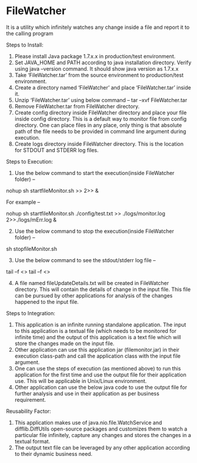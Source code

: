 # FileWatcher
It is a utility which infinitely watches any change inside a file and report it to the calling program

Steps to Install:

1.	Please install Java package 1.7.x.x in production/test environment.
2.	Set JAVA_HOME and PATH according to java installation directory. Verify using java –version command. It should show java version as 1.7.x.x
3.	Take ‘FileWatcher.tar’ from the source environment to production/test environment.
4.	Create a directory named ‘FileWatcher’ and place ‘FileWatcher.tar’ inside it.
5.	Unzip ‘FileWatcher.tar’ using below command –
tar –xvf FileWatcher.tar
6.	Remove FileWatcher.tar from FileWatcher directory.
7.	Create config directory inside FileWatcher directory and place your file inside config directory. This is a default way to monitor file from config directory. One can place files in any place, only thing is that absolute path of the file needs to be provided in command line argument during execution.
8.	Create logs directory inside FileWatcher directory. This is the location for STDOUT and STDERR log files.

Steps to Execution:

1.	Use the below command to start the execution(inside FileWatcher folder) –

nohup sh startfileMonitor.sh <location of file to be monitored> >> <location of stdout log> 2>><location of stderr log> &

For example – 

nohup sh startfileMonitor.sh ./config/test.txt >> ./logs/monitor.log 2>>./logs/mErr.log &

2.	Use the below command to stop the execution(inside FileWatcher folder) –

sh stopfileMonitor.sh

3.	Use the below command to see the stdout/stderr log file – 

tail –f <<location of stdout_log_file>>
tail –f <<location of stderr_log_file>>

4.	A file named fileUpdateDetails.txt will be created in FileWatcher directory. This will contain the details of change in the input file. This file can be pursued by other applications for analysis of the changes happened to the input file.

Steps to Integration:
	
1.	This application is an infinite running standalone application. The input to this application is a textual file (which needs to be monitored for infinite time) and the output of this application is a text file which will store the changes made on the input file.
2.	Other application can use this application jar (filemonitor.jar) in their execution class-path and call the application class with the input file argument. 
3.	One can use the steps of execution (as mentioned above) to run this application for the first time and use the output file for their application use. This will be applicable in Unix/Linux environment.
4.	Other application can use the below java code to use the output file for further analysis and use in their application as per business requirement. 

Reusability Factor:
	
1.	This application makes use of java.nio.file.WatchService and difflib.DiffUtils open-source packages and customizes them to watch a particular file infinitely, capture any changes and stores the changes in a textual format.
2.	The output text file can be leveraged by any other application according to their dynamic business need.

